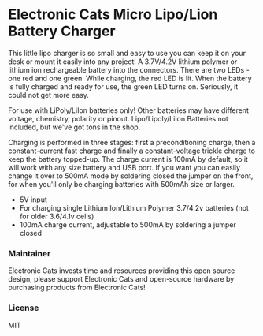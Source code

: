 # Electronic Cats Micro Lipo/Lion Battery Charger

This little lipo charger is so small and easy to use you can keep it on your desk or mount it easily into any project! A 3.7V/4.2V lithium polymer or lithium ion rechargeable battery into the connectors. There are two LEDs - one red and one green. While charging, the red LED is lit. When the battery is fully charged and ready for use, the green LED turns on. Seriously, it could not get more easy.

For use with LiPoly/LiIon batteries only! Other batteries may have different voltage, chemistry, polarity or pinout. Lipo/Lipoly/LiIon Batteries not included, but we've got tons in the shop.

Charging is performed in three stages: first a preconditioning charge, then a constant-current fast charge and finally a constant-voltage trickle charge to keep the battery topped-up. The charge current is 100mA by default, so it will work with any size battery and USB port. If you want you can easily change it over to 500mA mode by soldering closed the jumper on the front, for when you'll only be charging batteries with 500mAh size or larger.

- 5V input
- For charging single Lithium Ion/Lithium Polymer 3.7/4.2v batteries (not for older 3.6/4.1v cells)
- 100mA charge current, adjustable to 500mA by soldering a jumper closed


### Maintainer

Electronic Cats invests time and resources providing this open source design, please support Electronic Cats and open-source hardware by purchasing products from Electronic Cats!

### License

MIT

